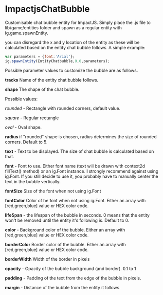 ImpactjsChatBubble
==================

Customisable chat bubble entity for ImpactJS. Simply place the .js file to lib/game/entities folder and spawn as a regular entity with ig.game.spawnEntity. 

you can disregard the x and y location of the entity as these will be calculated based on the entity chat bubble follows. A simple example:

```javascript
var parameters = {font:'Arial'};
ig.spawnEntity(EntityChatbubble,0,0,parameters);
```

Possible parameter values to customize the bubble are as follows.

**tracks** Name of the entity chat bubble follows. 

**shape** The shape of the chat bubble.
 
Possible values: 


 *rounded* - Rectangle with rounded corners, default value.
 
 *square* - Regular rectangle
 
 *oval* - Oval shape. 
 
 **radius** if "rounded" shape is chosen, radius determines the size of rounded corners. Default to 5.
 
 **text** - Text to be displayed. The size of chat bubble is calculated based on that. 
 
 **font** - Font to use. Either font name (text will be drawn with context2d fillText() method) or an ig.Font instance. I strongly recommend against using ig.Font. If you still decide to use it, you probably have to manually center the text in the bubble vertically. 
 
 **fontSize** Size of the font when not using ig.Font
 
 **fontColor** Color of he font when not using ig.Font. Either an array with [red,green,blue] value or HEX color code. 
 
 **lifeSpan** - the lifespan of the bubble in seconds. 0 means that the entity won't be removed until the entity it's following is. Default to 0. 
 
 **color** - Background color of the bubble. Either an array with [red,green,blue] value or HEX color code. 
 
 **borderColor** Border color of the bubble. Either an array with [red,green,blue] value or HEX color code. 
 
 **borderWidth** Width of the border in pixels
 
 **opacity** - Opacity of the bubble background (and border). 0.1 to 1
 
 **padding** - Padding of the text from the edge of the bubble in pixels.
 
 **margin** - Distance of the bubble from the entity it follows. 